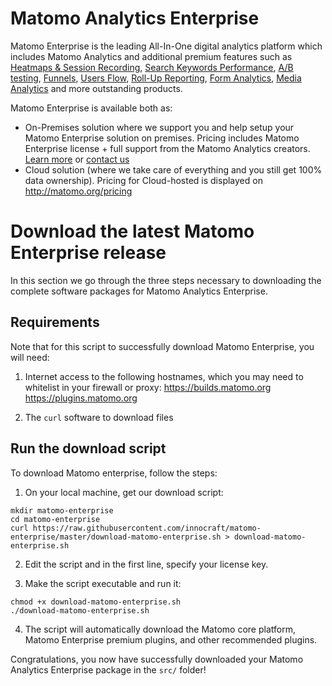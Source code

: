 # Matomo Analytics Enterprise

Matomo Enterprise is the leading All-In-One digital analytics platform which includes Matomo Analytics and additional premium features such as [Heatmaps & Session Recording](https://plugins.matomo.org/HeatmapSessionRecording?pk_campaign=GithubMatomoEnterprise), [Search Keywords Performance](https://plugins.matomo.org/SearchEngineKeywordsPerformance?pk_campaign=GithubMatomoEnterprise), [A/B testing](http://www.ab-tests.net/?pk_campaign=GithubMatomoEnterprise), [Funnels](https://plugins.matomo.org/Funnels?pk_campaign=GithubMatomoEnterprise), [Users Flow](https://plugins.matomo.org/UsersFlow?pk_campaign=GithubMatomoEnterprise), [Roll-Up Reporting](https://plugins.matomo.org/RollUpReporting?pk_campaign=GithubMatomoEnterprise), [Form Analytics](https://www.form-analytics.net/?pk_campaign=GithubMatomoEnterprise), [Media Analytics](http://www.media-analytics.net/?pk_campaign=GithubMatomoEnterprise) and more outstanding products.

Matomo Enterprise is available both as:
- On-Premises solution where we support you and help setup your Matomo Enterprise solution on premises. Pricing includes Matomo Enterprise license + full support from the Matomo Analytics creators. [Learn more](https://matomo.org/support-plans/) or [contact us](https://matomo.org/enterprise-analytics/)
- Cloud solution (where we take care of everything and you still get 100% data ownership). Pricing for Cloud-hosted is displayed on http://matomo.org/pricing

Download the latest Matomo Enterprise release
=============================================

In this section we go through the three steps necessary to downloading the complete software packages for Matomo Analytics Enterprise. 

Requirements
------------

Note that for this script to successfully download Matomo Enterprise, you will need:

1.  Internet access to the following hostnames, which you may need to whitelist in your firewall or proxy:
  https://builds.matomo.org
  https://plugins.matomo.org

2.  The `curl` software to download files

Run the download script
-----------------------

To download Matomo enterprise, follow the steps:

1.  On your local machine, get our download script:

```
mkdir matomo-enterprise
cd matomo-enterprise
curl https://raw.githubusercontent.com/innocraft/matomo-enterprise/master/download-matomo-enterprise.sh > download-matomo-enterprise.sh
```
2.  Edit the script and in the first line, specify your license key.

3.  Make the script executable and run it:

```
chmod +x download-matomo-enterprise.sh
./download-matomo-enterprise.sh
```
4.  The script will automatically download the Matomo core platform, Matomo Enterprise premium plugins, and other recommended plugins.

Congratulations, you now have successfully downloaded your Matomo Analytics Enterprise package in the `src/` folder!
